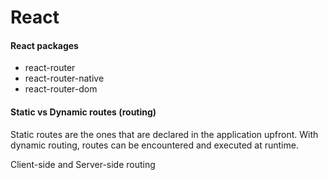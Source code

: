 # React

#### React packages

* react-router
* react-router-native
* react-router-dom

#### Static vs Dynamic routes \(routing\)

Static routes are the ones that are declared in the application upfront. With dynamic routing, routes can be encountered and executed at runtime.

Client-side and Server-side routing



